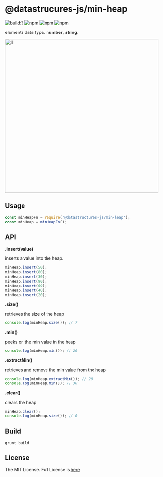 # @datastrucures-js/min-heap

[![build:?](https://travis-ci.org/eyas-ranjous/datatructures-js/min-heap.svg?branch=master)](https://travis-ci.org/eyas-ranjous/datatructures-js/min-heap) 
[![npm](https://img.shields.io/npm/v/@datastructures-js/min-heap.svg)](https://www.npmjs.com/package/@datastructures-js/min-heap)
[![npm](https://img.shields.io/npm/dm/@datastructures-js/min-heap.svg)](https://www.npmjs.com/packages/@datastructures-js/min-heap) [![npm](https://img.shields.io/badge/node-%3E=%206.0-blue.svg)](https://www.npmjs.com/package/@datastructures-js/min-heap)

elements data type: **number**, **string**.

<img width="500" alt="ll" src="https://user-images.githubusercontent.com/6517308/36940955-78f30c82-1f15-11e8-9ed1-6d9414c243c4.png">

## Usage
```js
const minHeapFn = require('@datastructures-js/min-heap');
const minHeap = minHeapFn();
```

## API

**.insert(value)** 

inserts a value into the heap.
```javascript
minHeap.insert(50);
minHeap.insert(80);
minHeap.insert(30);
minHeap.insert(90);
minHeap.insert(60);
minHeap.insert(40);
minHeap.insert(20);
```

**.size()** 

retrieves the size of the heap
```javascript
console.log(minHeap.size()); // 7
```

**.min()** 

peeks on the min value in the heap
```javascript
console.log(minHeap.min()); // 20
```

**.extractMin()** 

retrieves and remove the min value from the heap
```javascript
console.log(minHeap.extractMin()); // 20
console.log(minHeap.min()); // 30
```

**.clear()** 

clears the heap
```javascript
minHeap.clear();
console.log(minHeap.size()); // 0
```

## Build
```
grunt build
```

## License
The MIT License. Full License is [here](https://github.com/datastructures-js/min-heap/blob/master/LICENSE)
